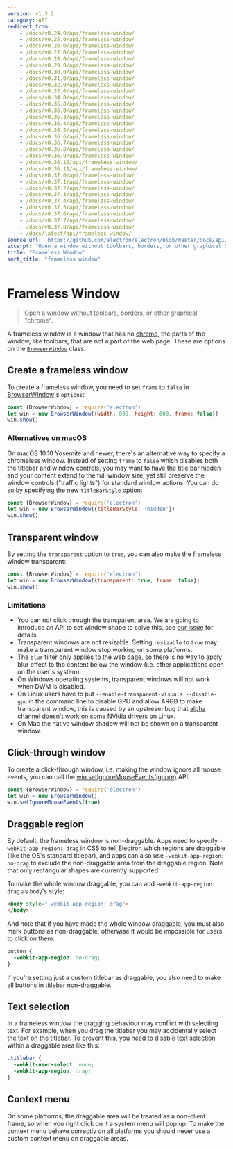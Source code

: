```yaml
---
version: v1.3.2
category: API
redirect_from:
    - /docs/v0.24.0/api/frameless-window/
    - /docs/v0.25.0/api/frameless-window/
    - /docs/v0.26.0/api/frameless-window/
    - /docs/v0.27.0/api/frameless-window/
    - /docs/v0.28.0/api/frameless-window/
    - /docs/v0.29.0/api/frameless-window/
    - /docs/v0.30.0/api/frameless-window/
    - /docs/v0.31.0/api/frameless-window/
    - /docs/v0.32.0/api/frameless-window/
    - /docs/v0.33.0/api/frameless-window/
    - /docs/v0.34.0/api/frameless-window/
    - /docs/v0.35.0/api/frameless-window/
    - /docs/v0.36.0/api/frameless-window/
    - /docs/v0.36.3/api/frameless-window/
    - /docs/v0.36.4/api/frameless-window/
    - /docs/v0.36.5/api/frameless-window/
    - /docs/v0.36.6/api/frameless-window/
    - /docs/v0.36.7/api/frameless-window/
    - /docs/v0.36.8/api/frameless-window/
    - /docs/v0.36.9/api/frameless-window/
    - /docs/v0.36.10/api/frameless-window/
    - /docs/v0.36.11/api/frameless-window/
    - /docs/v0.37.0/api/frameless-window/
    - /docs/v0.37.1/api/frameless-window/
    - /docs/v0.37.2/api/frameless-window/
    - /docs/v0.37.3/api/frameless-window/
    - /docs/v0.37.4/api/frameless-window/
    - /docs/v0.37.5/api/frameless-window/
    - /docs/v0.37.6/api/frameless-window/
    - /docs/v0.37.7/api/frameless-window/
    - /docs/v0.37.8/api/frameless-window/
    - /docs/latest/api/frameless-window/
source_url: 'https://github.com/electron/electron/blob/master/docs/api/frameless-window.md'
excerpt: "Open a window without toolbars, borders, or other graphical &quot;chrome&quot;."
title: "Frameless Window"
sort_title: "frameless window"
---
```


# Frameless Window

> Open a window without toolbars, borders, or other graphical "chrome".

A frameless window is a window that has no
[chrome](https://developer.mozilla.org/en-US/docs/Glossary/Chrome), the parts of
the window, like toolbars, that are not a part of the web page. These are
options on the [`BrowserWindow`](http://electron.atom.io/docs/api/browser-window) class.

## Create a frameless window

To create a frameless window, you need to set `frame` to `false` in
[BrowserWindow](http://electron.atom.io/docs/api/browser-window)'s `options`:


```javascript
const {BrowserWindow} = require('electron')
let win = new BrowserWindow({width: 800, height: 600, frame: false})
win.show()
```

### Alternatives on macOS

On macOS 10.10 Yosemite and newer, there's an alternative way to specify
a chromeless window. Instead of setting `frame` to `false` which disables
both the titlebar and window controls, you may want to have the title bar
hidden and your content extend to the full window size, yet still preserve
the window controls ("traffic lights") for standard window actions.
You can do so by specifying the new `titleBarStyle` option:

```javascript
const {BrowserWindow} = require('electron')
let win = new BrowserWindow({titleBarStyle: 'hidden'})
win.show()
```

## Transparent window

By setting the `transparent` option to `true`, you can also make the frameless
window transparent:

```javascript
const {BrowserWindow} = require('electron')
let win = new BrowserWindow({transparent: true, frame: false})
win.show()
```

### Limitations

* You can not click through the transparent area. We are going to introduce an
  API to set window shape to solve this, see
  [our issue](https://github.com/electron/electron/issues/1335) for details.
* Transparent windows are not resizable. Setting `resizable` to `true` may make
  a transparent window stop working on some platforms.
* The `blur` filter only applies to the web page, so there is no way to apply
  blur effect to the content below the window (i.e. other applications open on
  the user's system).
* On Windows operating systems, transparent windows will not work when DWM is
  disabled.
* On Linux users have to put `--enable-transparent-visuals --disable-gpu` in
  the command line to disable GPU and allow ARGB to make transparent window,
  this is caused by an upstream bug that [alpha channel doesn't work on some
  NVidia drivers](https://code.google.com/p/chromium/issues/detail?id=369209) on
  Linux.
* On Mac the native window shadow will not be shown on a transparent window.

## Click-through window

To create a click-through window, i.e. making the window ignore all mouse
events, you can call the [win.setIgnoreMouseEvents(ignore)][ignore-mouse-events]
API:

```javascript
const {BrowserWindow} = require('electron')
let win = new BrowserWindow()
win.setIgnoreMouseEvents(true)
```

## Draggable region

By default, the frameless window is non-draggable. Apps need to specify
`-webkit-app-region: drag` in CSS to tell Electron which regions are draggable
(like the OS's standard titlebar), and apps can also use
`-webkit-app-region: no-drag` to exclude the non-draggable area from the
 draggable region. Note that only rectangular shapes are currently supported.

To make the whole window draggable, you can add `-webkit-app-region: drag` as
`body`'s style:

```html
<body style="-webkit-app-region: drag">
</body>
```

And note that if you have made the whole window draggable, you must also mark
buttons as non-draggable, otherwise it would be impossible for users to click on
them:

```css
button {
  -webkit-app-region: no-drag;
}
```

If you're setting just a custom titlebar as draggable, you also need to make all
buttons in titlebar non-draggable.

## Text selection

In a frameless window the dragging behaviour may conflict with selecting text.
For example, when you drag the titlebar you may accidentally select the text on
the titlebar. To prevent this, you need to disable text selection within a
draggable area like this:

```css
.titlebar {
  -webkit-user-select: none;
  -webkit-app-region: drag;
}
```

## Context menu

On some platforms, the draggable area will be treated as a non-client frame, so
when you right click on it a system menu will pop up. To make the context menu
behave correctly on all platforms you should never use a custom context menu on
draggable areas.

[ignore-mouse-events]: http://electron.atom.io/docs/api/browser-window#winsetignoremouseeventsignore
